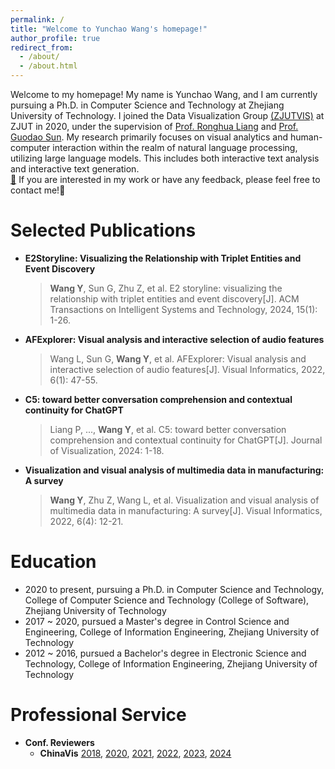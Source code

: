 ```yaml
---
permalink: /
title: "Welcome to Yunchao Wang's homepage!"
author_profile: true
redirect_from: 
  - /about/
  - /about.html
---
```


Welcome to my homepage! My name is Yunchao Wang, and I am currently pursuing a Ph.D. in Computer Science and Technology at Zhejiang University of Technology. I joined the Data Visualization Group [(ZJUTVIS)](https://zjutvis.org/) at ZJUT in 2020, under the supervision of [Prof. Ronghua Liang](https://scholar.google.com/citations?user=fbvnBG4AAAAJ&hl=en) and [Prof. Guodao Sun](https://godoorsun.org/). My research primarily focuses on visual analytics and human-computer interaction within the realm of natural language processing, utilizing large language models. This includes both interactive text analysis and interactive text generation.    
[📧](mailto:wyctears@gmail.com) If you are interested in my work or have any feedback, please feel free to contact me!🌹

Selected Publications
======
* **E2Storyline: Visualizing the Relationship with Triplet Entities and Event Discovery**
  > **Wang Y**, Sun G, Zhu Z, et al. E2 storyline: visualizing the relationship with triplet entities and event discovery[J]. ACM Transactions on Intelligent Systems and Technology, 2024, 15(1): 1-26.
* **AFExplorer: Visual analysis and interactive selection of audio features**
  > Wang L, Sun G, **Wang Y**, et al. AFExplorer: Visual analysis and interactive selection of audio features[J]. Visual Informatics, 2022, 6(1): 47-55.
* **C5: toward better conversation comprehension and contextual continuity for ChatGPT**
  > Liang P, ..., **Wang Y**, et al. C5: toward better conversation comprehension and contextual continuity for ChatGPT[J]. Journal of Visualization, 2024: 1-18.
* **Visualization and visual analysis of multimedia data in manufacturing: A survey**
  > **Wang Y**, Zhu Z, Wang L, et al. Visualization and visual analysis of multimedia data in manufacturing: A survey[J]. Visual Informatics, 2022, 6(4): 12-21.


Education
======
* 2020 to present, pursuing a Ph.D. in Computer Science and Technology, College of Computer Science and Technology (College of Software), Zhejiang University of Technology
* 2017 ~ 2020, pursued a Master's degree in Control Science and Engineering, College of Information Engineering, Zhejiang University of Technology
* 2012 ~ 2016, pursued a Bachelor's degree in Electronic Science and Technology, College of Information Engineering, Zhejiang University of Technology

Professional Service
======
* **Conf. Reviewers**
  -  **ChinaVis** [2018](https://chinavis.org/2018/), [2020](https://chinavis.org/2020/), [2021](https://chinavis.org/2021/), [2022](https://chinavis.org/2022/), [2023](https://chinavis.org/2023/), [2024](https://chinavis.org/2024/)




